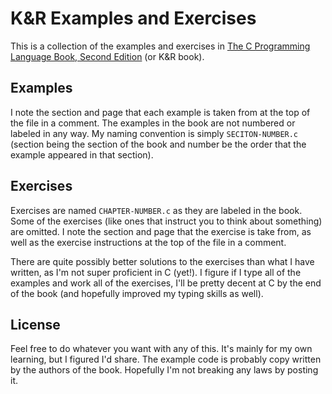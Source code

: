 # K&R Examples and Exercises

This is a collection of the examples and exercises in [The C Programming Language Book, Second Edition](http://www.amazon.com/gp/product/0131103628?ie=UTF8&tag=samsoffescom-20&linkCode=as2&camp=1789&creative=390957&creativeASIN=0131103628) (or K&R book).

## Examples

I note the section and page that each example is taken from at the top of the file in a comment. The examples in the book are not numbered or labeled in any way. My naming convention is simply `SECITON-NUMBER.c` (section being the section of the book and number be the order that the example appeared in that section).

## Exercises

Exercises are named `CHAPTER-NUMBER.c` as they are labeled in the book. Some of the exercises (like ones that instruct you to think about something) are omitted. I note the section and page that the exercise is take from, as well as the exercise instructions at the top of the file in a comment.

There are quite possibly better solutions to the exercises than what I have written, as I'm not super proficient in C (yet!). I figure if I type all of the examples and work all of the exercises, I'll be pretty decent at C by the end of the book (and hopefully improved my typing skills as well).

## License

Feel free to do whatever you want with any of this. It's mainly for my own learning, but I figured I'd share. The example code is probably copy written by the authors of the book. Hopefully I'm not breaking any laws by posting it.
